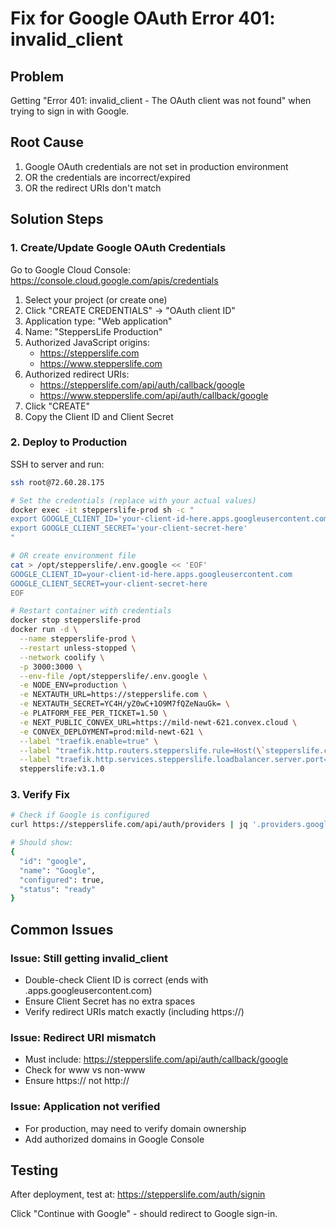 # Fix for Google OAuth Error 401: invalid_client

## Problem
Getting "Error 401: invalid_client - The OAuth client was not found" when trying to sign in with Google.

## Root Cause
1. Google OAuth credentials are not set in production environment
2. OR the credentials are incorrect/expired
3. OR the redirect URIs don't match

## Solution Steps

### 1. Create/Update Google OAuth Credentials

Go to Google Cloud Console:
https://console.cloud.google.com/apis/credentials

1. Select your project (or create one)
2. Click "CREATE CREDENTIALS" → "OAuth client ID"
3. Application type: "Web application"
4. Name: "SteppersLife Production"
5. Authorized JavaScript origins:
   - https://stepperslife.com
   - https://www.stepperslife.com
6. Authorized redirect URIs:
   - https://stepperslife.com/api/auth/callback/google
   - https://www.stepperslife.com/api/auth/callback/google
7. Click "CREATE"
8. Copy the Client ID and Client Secret

### 2. Deploy to Production

SSH to server and run:
```bash
ssh root@72.60.28.175

# Set the credentials (replace with your actual values)
docker exec -it stepperslife-prod sh -c "
export GOOGLE_CLIENT_ID='your-client-id-here.apps.googleusercontent.com'
export GOOGLE_CLIENT_SECRET='your-client-secret-here'
"

# OR create environment file
cat > /opt/stepperslife/.env.google << 'EOF'
GOOGLE_CLIENT_ID=your-client-id-here.apps.googleusercontent.com
GOOGLE_CLIENT_SECRET=your-client-secret-here
EOF

# Restart container with credentials
docker stop stepperslife-prod
docker run -d \
  --name stepperslife-prod \
  --restart unless-stopped \
  --network coolify \
  -p 3000:3000 \
  --env-file /opt/stepperslife/.env.google \
  -e NODE_ENV=production \
  -e NEXTAUTH_URL=https://stepperslife.com \
  -e NEXTAUTH_SECRET=YC4H/yZ0wC+1O9M7fQZeNauGk= \
  -e PLATFORM_FEE_PER_TICKET=1.50 \
  -e NEXT_PUBLIC_CONVEX_URL=https://mild-newt-621.convex.cloud \
  -e CONVEX_DEPLOYMENT=prod:mild-newt-621 \
  --label "traefik.enable=true" \
  --label "traefik.http.routers.stepperslife.rule=Host(\`stepperslife.com\`)" \
  --label "traefik.http.services.stepperslife.loadbalancer.server.port=3000" \
  stepperslife:v3.1.0
```

### 3. Verify Fix

```bash
# Check if Google is configured
curl https://stepperslife.com/api/auth/providers | jq '.providers.google'

# Should show:
{
  "id": "google",
  "name": "Google",
  "configured": true,
  "status": "ready"
}
```

## Common Issues

### Issue: Still getting invalid_client
- Double-check Client ID is correct (ends with .apps.googleusercontent.com)
- Ensure Client Secret has no extra spaces
- Verify redirect URIs match exactly (including https://)

### Issue: Redirect URI mismatch
- Must include: https://stepperslife.com/api/auth/callback/google
- Check for www vs non-www
- Ensure https:// not http://

### Issue: Application not verified
- For production, may need to verify domain ownership
- Add authorized domains in Google Console

## Testing
After deployment, test at:
https://stepperslife.com/auth/signin

Click "Continue with Google" - should redirect to Google sign-in.